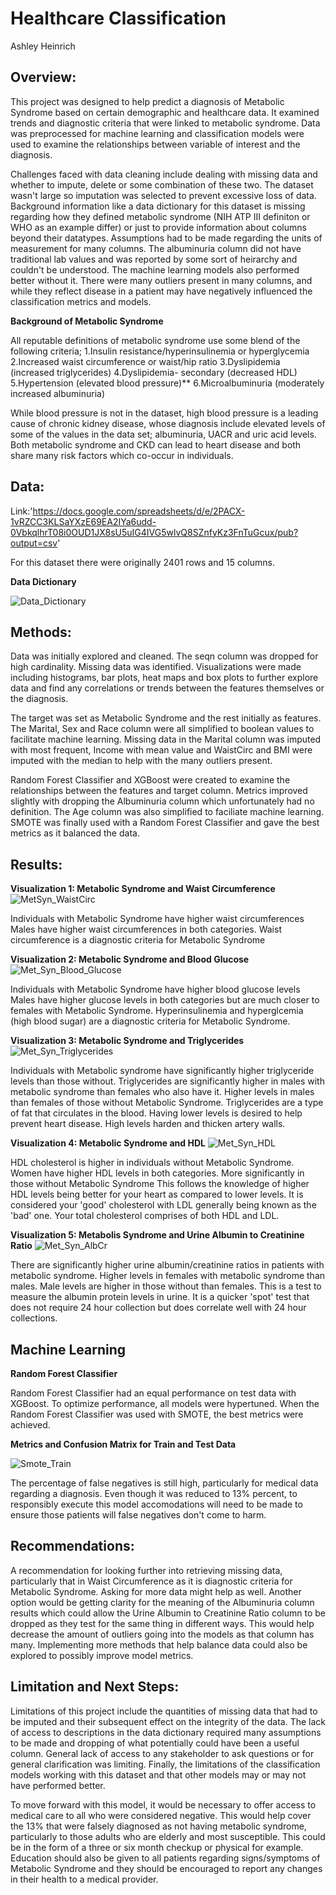 # Healthcare Classification

 Ashley Heinrich

## Overview:

This project was designed to help predict a diagnosis of Metabolic Syndrome based on certain demographic and healthcare data. It examined trends and diagnostic criteria that were linked to metabolic syndrome. Data was preprocessed for machine learning and classification models were used to examine the relationships between variable of interest and the diagnosis. 

Challenges faced with data cleaning include dealing with missing data and whether to impute, delete or some combination of these two. The dataset wasn't large so imputation was selected to prevent excessive loss of data. Background information like a data dictionary for this dataset is missing regarding how they defined metabolic syndrome (NIH ATP III definiton or WHO as an example differ) or just to provide information about columns beyond their datatypes. Assumptions had to be made regarding the units of measurement for many columns. The albuminuria column did not have traditional lab values and was reported by some sort of heirarchy and couldn't be understood. The machine learning models also performed better without it. There were many outliers present in many columns, and while they reflect disease in a patient may have negatively influenced the classification metrics and models. 

**Background of Metabolic Syndrome**

All reputable definitions of metabolic syndrome use some blend of the following criteria; 
1.Insulin resistance/hyperinsulinemia or hyperglycemia
2.Increased waist circumference or waist/hip ratio
3.Dyslipidemia (increased triglycerides)
4.Dyslipidemia- secondary (decreased HDL)
5.Hypertension (elevated blood pressure)**
6.Microalbuminuria (moderately increased albuminuria)

While blood pressure is not in the dataset, high blood pressure is a leading cause of chronic kidney disease, whose diagnosis include elevated levels of some of the values in the data set; albuminuria, UACR and uric acid levels. Both metabolic syndrome and CKD can lead to heart disease and both share many risk factors which co-occur in individuals.

## Data:

Link:'https://docs.google.com/spreadsheets/d/e/2PACX-1vRZCC3KLSaYXzE69EA2IYa6udd-0VbkqlhrT08i0OUD1JX8sU5uIG4IVG5wlvQ8SZnfyKz3FnTuGcux/pub?output=csv'

For this dataset there were originally 2401 rows and 15 columns. 

**Data Dictionary**

![Data_Dictionary](Images/Data_Dictionary.png)

## Methods:

Data was initially explored and cleaned. The seqn column was dropped for high cardinality. Missing data was identified. Visualizations were made including histograms, bar plots, heat maps and box plots to further explore data and find any correlations or trends between the features themselves or the diagnosis. 

The target was set as Metabolic Syndrome and the rest initially as features. The Marital, Sex and Race column were all simplified to boolean values to facilitate machine learning. Missing data in the Marital column was imputed with most frequent, Income with mean value and WaistCirc and BMI were imputed with the median to help with the many outliers present. 

Random Forest Classifier and XGBoost were created to examine the relationships between the features and target column. Metrics improved slightly with dropping the Albuminuria column which unfortunately had no definition. The Age column was also simplified to faciliate machine learning. SMOTE was finally used with a Random Forest Classifier and gave the best metrics as it balanced the data.  

## Results: 

**Visualization 1: Metabolic Syndrome and Waist Circumference**
![MetSyn_WaistCirc](Images/MetSyn_WaistCirc.png)

Individuals with Metabolic Syndrome have higher waist circumferences
Males have higher waist circumferences in both categories.
Waist circumference is a diagnostic criteria for Metabolic Syndrome

**Visualization 2: Metabolic Syndrome and Blood Glucose**
![Met_Syn_Blood_Glucose](Images/Met_Syn_Blood_Glucose.png)

Individuals with Metabolic Syndrome have higher blood glucose levels
Males have higher glucose levels in both categories but are much closer to females with Metabolic Syndrome.
Hyperinsulinemia and hyperglcemia (high blood sugar) are a diagnostic criteria for Metabolic Syndrome.

**Visualization 3: Metabolic Syndrome and Triglycerides**
![Met_Syn_Triglycerides](Images/Met_Syn_Triglycerides.png)

Individuals with Metabolic syndrome have significantly higher triglyceride levels than those without.
Triglycerides are significantly higher in males with metabolic syndrome than females who also have it.
Higher levels in males than females of those without Metabolic Syndrome.
Triglycerides are a type of fat that circulates in the blood. Having lower levels is desired to help prevent heart disease. High levels harden and thicken artery walls.

**Visualization 4: Metabolic Syndrome and HDL**
![Met_Syn_HDL](Images/Met_Syn_HDL.png)

HDL cholesterol is higher in individuals without Metabolic Syndrome.
Women have higher HDL levels in both categories. More significantly in those without Metabolic Syndrome
This follows the knowledge of higher HDL levels being better for your heart as compared to lower levels. It is considered your 'good' cholesterol with LDL generally being known as the 'bad' one. Your total cholesterol comprises of both HDL and LDL.

**Visualization 5: Metabolis Syndrome and Urine Albumin to Creatinine Ratio** 
![Met_Syn_AlbCr](Images/Met_Syn_AlbCr.png)

There are significantly higher urine albumin/creatinine ratios in patients with metabolic syndrome.
Higher levels in females with metabolic syndrome than males.
Male levels are higher in those without than females.
This is a test to measure the albumin protein levels in urine. It is a quicker 'spot' test that does not require 24 hour collection but does correlate well with 24 hour collections.

## Machine Learning

**Random Forest Classifier**

Random Forest Classifier had an equal performance on test data with XGBoost. To optimize performance, all models were hypertuned. When the Random Forest Classifier was used with SMOTE, the best metrics were achieved. 

**Metrics and Confusion Matrix for Train and Test Data**

![Smote_Train](Images/Smote_Train.png)




The percentage of false negatives is still high, particularly for medical data regarding a diagnosis. Even though it was reduced to 13% percent, to responsibly execute this model accomodations will need to be made to ensure those patients will false negatives don't come to harm. 


## Recommendations:

A recommendation for looking further into retrieving missing data, particularly that in Waist Circumference as it is diagnostic criteria for Metabolic Syndrome. Asking for more data might help as well. Another option would be getting clarity for the meaning of the Albuminuria column results which could allow the Urine Albumin to Creatinine Ratio column to be dropped as they test for the same thing in different ways. This would help decrease the amount of outliers going into the models as that column has many. Implementing more methods that help balance data could also be explored to possibly improve model metrics. 


## Limitation and Next Steps: 

Limitations of this project include the quantities of missing data that had to be imputed and their subsequent effect on the integrity of the data. The lack of access to descriptions in the data dictionary required many assumptions to be made and dropping of what potentially could have been a useful column. General lack of access to any stakeholder to ask questions or for general clarification was limiting. Finally, the limitations of the classification models working with this dataset and that other models may or may not have performed better. 

To move forward with this model, it would be necessary to offer access to medical care to all who were considered negative. This would help cover the 13% that were falsely diagnosed as not having metabolic syndrome, particularly to those adults who are elderly and most susceptible. This could be in the form of a three or six month checkup or physical for example. Education should also be given to all patients regarding signs/symptoms of Metabolic Syndrome and they should be encouraged to report any changes in their health to a medical provider. 
